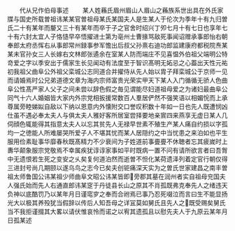 <!-- { "loadSidebar": true } -->
　　代从兄作伯母事述
　　某人姓蘓氏眉州眉山人眉山之蘓族系世出具在外氏家牒与国史所载曽祖讳某某官曽祖母某氏某国夫人是生某人于伦次为季年十有九归曽氏二十有某年而嫠又三十有某年而卒于子之官舍时绍兴丁夘七月十有七日也享年七十有六封太宜人子恪慥早卒悟擢进士第为亳州士曹掾骂敌死事闻诏赠承事郎怡右朝奉郎太府丞恽右从事郎常州録事参军憺出后叔父孙熹右迪功郎监建康府都税院焘某某未官孙女三人长嫁右文林郎张遹余在室某人防而端庄不见喜愠外伯祖父端明公特竒爱之字以季安出于儒家生长见闻动有法度至于智识髙明无妬忌之心葢出天性元祐初我祖父曲阜公外祖父栾城公志同道合并擢侍从先人始以胄子拜栾城公于京师一见而请婚焉时公兄弟道德文章为海内宗师富贵光荣实甲天下某人入门循循无骄人色曲阜公性髙严家人父子之间未尝以辞色假之毎见谓能尽妇道祖母爱之为诸妇最曲阜公同气十六人婚姻皆大家内外宗党相扳援常数百人羣居俨然不强笑语以相媚恱而上承尊属旁睦娣姒自敌以下纳以恩意内外懐附交口誉叹积数十年如一日也先人既遭悯凶仕虽不遇必奉太夫人与俱太夫人雅好客所居室尝择要地亲賔四来燕享无虚日某人几伺顔色辄能得其指意太夫人以忘其贫先人无禄早世素不殖生产某人痛自约损以字孤均一之徳能人所难屡哭所爱子人不堪其忧而某人居隠约之中当忧患之来泊如也平生服用俭素耻事华靡春秋既髙精力不少衰间为子姓道前事亹亹不休聴者忘其疲嵗时上夀华颠象服宗党敬焉不幸属疾犹谆谆家事如平时既病一置不问有请所欲言者曰吾胷中无遗恨若生死之变安之乆矣复何道泊然而逝曽不怛化某荷遗泽列着定官行朝仅得三进封号尚几期颐以遂乌鸟之志今已矣夫创钜痛深天实为之曽氏世家建昌之南丰曽祖太师鲁国公讳某祖少师曲阜文昭公讳某皆即旁郡其墓在润州者实自祖母兖国夫人强氏始而先人右通直郎讳某窆于丹徒县长山之原其不肖孤既弗克奉先人之绪违天负神以底酷罚乃以某年月日谨窀穸之奉而合祔焉已事乃忍死啜泣而言曰生不能显扬光大以极其养殁犹当假辞以传后人知吾母之详冝莫如舅氏且先人之既受赐矣舅氏当不我拒谨掇其大畧以请伏惟哀怜而诺之以宥其遗孤且以慰先夫人于九原云某年月日孤某述







